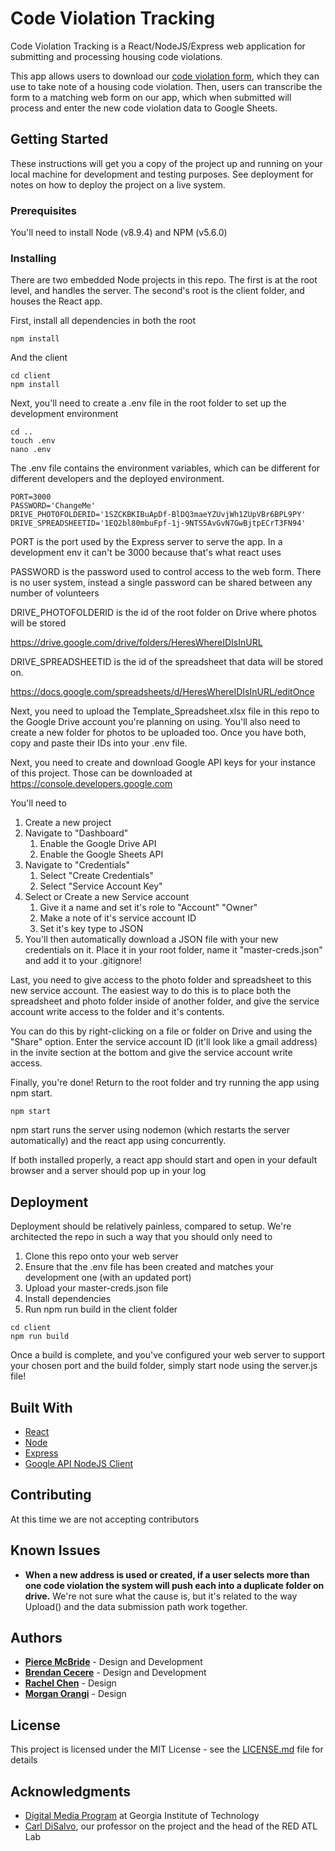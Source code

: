 # Code Violation Tracking

Code Violation Tracking is a React/NodeJS/Express web application for submitting and processing housing code violations.

This app allows users to download our [code violation form](https://github.com/PublicDesignWorkshop/CodeViolationTracking/blob/master/client/public/static/BbB_Form.pdf), which they can use to take note of a housing code violation. Then, users can transcribe the form to a matching web form on our app, which when submitted will process and enter the new code violation data to Google Sheets.

## Getting Started

These instructions will get you a copy of the project up and running on your local machine for development and testing purposes. See deployment for notes on how to deploy the project on a live system.

### Prerequisites

You'll need to install Node (v8.9.4) and NPM (v5.6.0)

### Installing

There are two embedded Node projects in this repo. The first is at the root level, and handles the server. The second's root is the client folder, and houses the React app.

First, install all dependencies in both the root

```
npm install
```

And the client

```
cd client
npm install
```

Next, you'll need to create a .env file in the root folder to set up the development environment

```
cd ..
touch .env
nano .env
```

The .env file contains the environment variables, which can be different for different developers and the deployed environment.

```
PORT=3000
PASSWORD='ChangeMe'
DRIVE_PHOTOFOLDERID='1SZCKBKIBuApDf-BlDQ3maeYZUvjWh1ZUpVBr6BPL9PY'
DRIVE_SPREADSHEETID='1EQ2bl80mbuFpf-1j-9NTS5AvGvN7GwBjtpECrT3FN94'
```

PORT is the port used by the Express server to serve the app. In a development env it can't be 3000 because that's what react uses

PASSWORD is the password used to control access to the web form. There is no user system, instead a single password can be shared between any number of volunteers

DRIVE_PHOTOFOLDERID is the id of the root folder on Drive where photos will be stored

https://drive.google.com/drive/folders/HeresWhereIDIsInURL

DRIVE_SPREADSHEETID is the id of the spreadsheet that data will be stored on.

https://docs.google.com/spreadsheets/d/HeresWhereIDIsInURL/editOnce 

Next, you need to upload the Template_Spreadsheet.xlsx file in this repo to the Google Drive account you're planning on using. You'll also need to create a new folder for photos to be uploaded too. Once you have both, copy and paste their IDs into your .env file.

Next, you need to create and download Google API keys for your instance of this project. Those can be downloaded at https://console.developers.google.com

You'll need to 

1. Create a new project
2. Navigate to "Dashboard"
   1. Enable the Google Drive API
   2. Enable the Google Sheets API
3. Navigate to "Credentials" 
   1. Select "Create Credentials"
   2. Select "Service Account Key"
4. Select or Create a new Service account
   1. Give it a name and set it's role to "Account" "Owner"
   2. Make a note of it's service account ID
   3. Set it's key type to JSON
5. You'll then automatically download a JSON file with your new credentials on it. Place it in your root folder, name it "master-creds.json" and add it to your .gitignore!

Last, you need to give access to the photo folder and spreadsheet to this new service account. The easiest way to do this is to place both the spreadsheet and photo folder inside of another folder, and give the service account write access to the folder and it's contents.

You can do this by right-clicking on a file or folder on Drive and using the "Share" option. Enter the service account ID (it'll look like a gmail address) in the invite section at the bottom and give the service account write access. 

Finally, you're done! Return to the root folder and try running the app using npm start.

```
npm start
```

npm start runs the server using nodemon (which restarts the server automatically) and the react app using concurrently. 

If both installed properly, a react app should start and open in your default browser and a server should pop up in your log

## Deployment

Deployment should be relatively painless, compared to setup. We're architected the repo in such a way that you should only need to 

1. Clone this repo onto your web server
2. Ensure that the .env file has been created and matches your development one (with an updated port)
3. Upload your master-creds.json file
4. Install dependencies
5. Run npm run build in the client folder

```
cd client
npm run build
```

Once a build is complete, and you've configured your web server to support your chosen port and the build folder, simply start node using the server.js file!

## Built With

* [React](https://reactjs.org/)
* [Node](https://nodejs.org/en/)
* [Express](https://expressjs.com/)
* [Google API NodeJS Client](https://github.com/google/google-api-nodejs-client)

## Contributing

At this time we are not accepting contributors

## Known Issues

- **When a new address is used or created, if a user selects more than one code violation the system will push each into a duplicate folder on drive.**
  We're not sure what the cause is, but it's related to the way Upload() and the data submission path work together.

## Authors

* **[Pierce McBride](https://github.com/McBrideMusings)** - Design and Development
* **[Brendan Cecere](https://github.com/bcecere3)** - Design and Development
* **[Rachel Chen](https://github.com/rachelwchen)** - Design
* **[Morgan Orangi](http://morganorangi.com/)** - Design

## License

This project is licensed under the MIT License - see the [LICENSE.md](LICENSE.md) file for details

## Acknowledgments

* [Digital Media Program](http://dm.lmc.gatech.edu/) at Georgia Institute of Technology
* [Carl DiSalvo](https://www.iac.gatech.edu/people/faculty/disalvo), our professor on the project and the head of the RED ATL Lab



